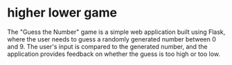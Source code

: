 # higher lower game
The "Guess the Number" game is a simple web application built using Flask, where the user needs to guess a randomly generated number between 0 and 9. 
The user's input is compared to the generated number, and the application provides feedback on whether the guess is too high or too low.
